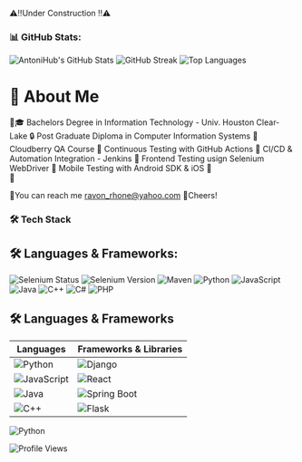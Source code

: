 ⚠️‼️Under Construction ‼️⚠️

### 📊 GitHub Stats:
![AntoniHub's GitHub Stats](https://github-readme-stats.vercel.app/api?username=Rae12&show_icons=true&theme=radical)
![GitHub Streak](https://streak-stats.demolab.com/?user=Rae12&theme=radical)
![Top Languages](https://github-readme-stats.vercel.app/api/top-langs/?username=Rae12&layout=compact&theme=radical)

# 🚀 About Me

📜🎓 Bachelors Degree in Information Technology - Univ. Houston Clear-Lake
🔒 Post Graduate Diploma in Computer Information Systems
📌 Cloudberry QA Course
📌 Continuous Testing with GitHub Actions
📌 CI/CD & Automation Integration - Jenkins
📌 Frontend Testing usign Selenium WebDriver
📌 Mobile Testing with Android SDK & iOS
📌  
📌
 

📧You can reach me ravon_rhone@yahoo.com
🥃Cheers!

### 🛠 Tech Stack

## 🛠 Languages & Frameworks:
![Selenium Status](https://img.shields.io/badge/Selenium-Passing-green?logo=selenium)
![Selenium Version](https://img.shields.io/badge/Selenium-4.18-blue?logo=selenium)
![Maven](https://img.shields.io/badge/Maven-F7DF1E?style=for-the-badge&logo=maven&logoColor=black)
![Python](https://img.shields.io/badge/Python-3776AB?style=for-the-badge&logo=python&logoColor=white)
![JavaScript](https://img.shields.io/badge/JavaScript-F7DF1E?style=for-the-badge&logo=javascript&logoColor=black)
![Java](https://img.shields.io/badge/Java-007396?style=for-the-badge&logo=java&logoColor=white)
![C++](https://img.shields.io/badge/C++-00599C?style=for-the-badge&logo=c%2B%2B&logoColor=white)
![C#](https://img.shields.io/badge/C%23-239120?style=for-the-badge&logo=c-sharp&logoColor=white)
![PHP](https://img.shields.io/badge/PHP-777BB4?style=for-the-badge&logo=php&logoColor=white)




## 🛠 Languages & Frameworks

| Languages | Frameworks & Libraries |
|-----------|------------------------|
| ![Python](https://img.shields.io/badge/Python-3776AB?style=for-the-badge&logo=python&logoColor=white) | ![Django](https://img.shields.io/badge/Django-092E20?style=for-the-badge&logo=django&logoColor=white) |
| ![JavaScript](https://img.shields.io/badge/JavaScript-F7DF1E?style=for-the-badge&logo=javascript&logoColor=black) | ![React](https://img.shields.io/badge/React-20232A?style=for-the-badge&logo=react&logoColor=61DAFB) |
| ![Java](https://img.shields.io/badge/Java-007396?style=for-the-badge&logo=java&logoColor=white) | ![Spring Boot](https://img.shields.io/badge/Spring_Boot-6DB33F?style=for-the-badge&logo=spring-boot&logoColor=white) |
| ![C++](https://img.shields.io/badge/C++-00599C?style=for-the-badge&logo=c%2B%2B&logoColor=white) | ![Flask](https://img.shields.io/badge/Flask-000000?style=for-the-badge&logo=flask&logoColor=white) |


![Python](https://img.shields.io/badge/Python-3776AB?style=for-the-badge&logo=python&logoColor=white)

![Profile Views](https://komarev.com/ghpvc/?username=Rae12&color=blue)
